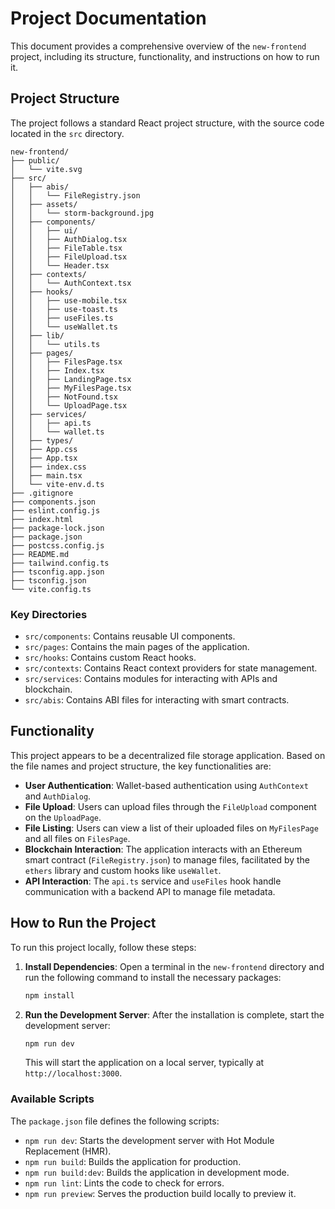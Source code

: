 
# Project Documentation

This document provides a comprehensive overview of the `new-frontend` project, including its structure, functionality, and instructions on how to run it.

## Project Structure

The project follows a standard React project structure, with the source code located in the `src` directory.

```
new-frontend/
├── public/
│   └── vite.svg
├── src/
│   ├── abis/
│   │   └── FileRegistry.json
│   ├── assets/
│   │   └── storm-background.jpg
│   ├── components/
│   │   ├── ui/
│   │   ├── AuthDialog.tsx
│   │   ├── FileTable.tsx
│   │   ├── FileUpload.tsx
│   │   └── Header.tsx
│   ├── contexts/
│   │   └── AuthContext.tsx
│   ├── hooks/
│   │   ├── use-mobile.tsx
│   │   ├── use-toast.ts
│   │   ├── useFiles.ts
│   │   └── useWallet.ts
│   ├── lib/
│   │   └── utils.ts
│   ├── pages/
│   │   ├── FilesPage.tsx
│   │   ├── Index.tsx
│   │   ├── LandingPage.tsx
│   │   ├── MyFilesPage.tsx
│   │   ├── NotFound.tsx
│   │   └── UploadPage.tsx
│   ├── services/
│   │   ├── api.ts
│   │   └── wallet.ts
│   ├── types/
│   ├── App.css
│   ├── App.tsx
│   ├── index.css
│   ├── main.tsx
│   └── vite-env.d.ts
├── .gitignore
├── components.json
├── eslint.config.js
├── index.html
├── package-lock.json
├── package.json
├── postcss.config.js
├── README.md
├── tailwind.config.ts
├── tsconfig.app.json
├── tsconfig.json
└── vite.config.ts
```

### Key Directories

*   `src/components`: Contains reusable UI components.
*   `src/pages`: Contains the main pages of the application.
*   `src/hooks`: Contains custom React hooks.
*   `src/contexts`: Contains React context providers for state management.
*   `src/services`: Contains modules for interacting with APIs and blockchain.
*   `src/abis`: Contains ABI files for interacting with smart contracts.

## Functionality

This project appears to be a decentralized file storage application. Based on the file names and project structure, the key functionalities are:

*   **User Authentication**: Wallet-based authentication using `AuthContext` and `AuthDialog`.
*   **File Upload**: Users can upload files through the `FileUpload` component on the `UploadPage`.
*   **File Listing**: Users can view a list of their uploaded files on `MyFilesPage` and all files on `FilesPage`.
*   **Blockchain Interaction**: The application interacts with an Ethereum smart contract (`FileRegistry.json`) to manage files, facilitated by the `ethers` library and custom hooks like `useWallet`.
*   **API Interaction**: The `api.ts` service and `useFiles` hook handle communication with a backend API to manage file metadata.

## How to Run the Project

To run this project locally, follow these steps:

1.  **Install Dependencies**: Open a terminal in the `new-frontend` directory and run the following command to install the necessary packages:
    ```bash
    npm install
    ```

2.  **Run the Development Server**: After the installation is complete, start the development server:
    ```bash
    npm run dev
    ```
    This will start the application on a local server, typically at `http://localhost:3000`.

### Available Scripts

The `package.json` file defines the following scripts:

*   `npm run dev`: Starts the development server with Hot Module Replacement (HMR).
*   `npm run build`: Builds the application for production.
*   `npm run build:dev`: Builds the application in development mode.
*   `npm run lint`: Lints the code to check for errors.
*   `npm run preview`: Serves the production build locally to preview it. 